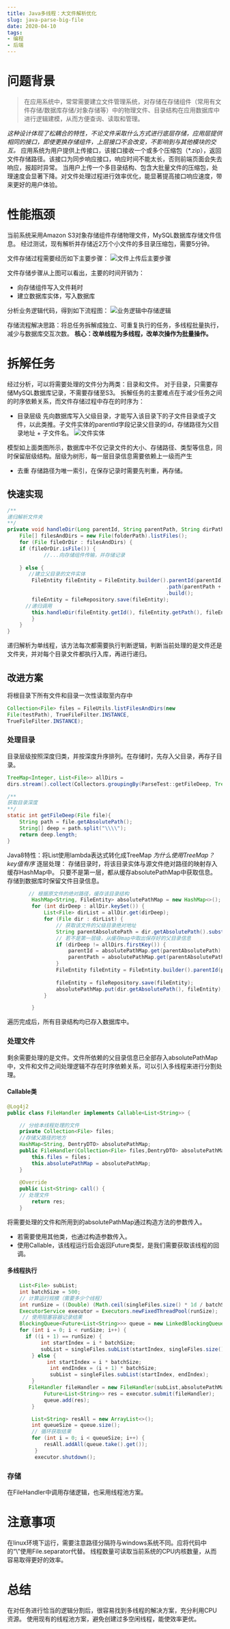 ```yaml
---
title: Java多线程：大文件解析优化
slug: java-parse-big-file
date: 2020-04-10
tags:
- 编程
- 后端
---
```

# 问题背景
>在应用系统中，常常需要建立文件管理系统，对存储在存储组件（常用有文件存储/数据库存储/对象存储等）中的物理文件、目录结构在应用数据库中进行逻辑建模，从而方便查询、读取和管理。

*这种设计体现了松耦合的特性，不论文件采取什么方式进行底层存储，应用层提供相同的接口，即使更换存储组件，上层接口不会改变，不影响到与其他模块的交互。*
应用系统为用户提供上传接口，该接口接收一个或多个压缩包（*.zip），返回文件存储路径。该接口为同步响应接口，响应时间不能太长，否则前端页面会失去响应，报超时异常。
当用户上传一个多目录结构、包含大批量文件的压缩包，处理速度会显著下降。对文件处理过程进行效率优化，能显著提高接口响应速度，带来更好的用户体验。
# 性能瓶颈
当前系统采用Amazon S3对象存储组件存储物理文件，MySQL数据库存储文件信息。
经过测试，现有解析并存储近2万个小文件的多目录压缩包，需要5分钟。

文件存储过程需要经历如下主要步骤：
![文件上传后主要步骤](https://upload-images.jianshu.io/upload_images/6810620-77b7bdc311fbcccd.png?imageMogr2/auto-orient/strip%7CimageView2/2/w/1240)

文件存储步骤从上图可以看出，主要的时间开销为：

* 向存储组件写入文件耗时
* 建立数据库实体，写入数据库


分析业务逻辑代码，得到如下流程图：
![业务逻辑中存储逻辑](https://upload-images.jianshu.io/upload_images/6810620-a01fc3ba5d5573ce.png?imageMogr2/auto-orient/strip%7CimageView2/2/w/1240)


存储流程解决思路：将总任务拆解成独立、可重复执行的任务，多线程批量执行，减少与数据库交互次数。
**核心：改单线程为多线程，改单次操作为批量操作。**

# 拆解任务

经过分析，可以将需要处理的文件分为两类：目录和文件。
对于目录，只需要存储MySQL数据库记录，不需要存储至S3。
拆解任务的主要难点在于减少任务之间的时序依赖关系，而文件存储过程中存在的时序为：

* 目录层级
先向数据库写入父级目录，才能写入该目录下的子文件目录或子文件，以此类推。子文件实体的parentId字段记录父目录的id，存储路径为父目录地址 + 子文件名。
![文件实体](https://upload-images.jianshu.io/upload_images/6810620-05a1024001494817.png?imageMogr2/auto-orient/strip%7CimageView2/2/w/1240)


 模型如上面类图所示，数据库中不仅记录文件的大小、存储路径、类型等信息，同时保留层级结构。层级为树形，每一层目录信息需要依赖上一级而产生
* 去重
存储路径为唯一索引，在保存记录时需要先判重，再存储。

## 快速实现


```java
/**
递归解析文件夹
**/
private void handleDir(Long parentId, String parentPath, String dirPath, List<String> uploadRes) {  
	File[] filesAndDirs = new File(folderPath).listFiles();    
	for (File fileOrDir : filesAndDirs) {        
	if (fileOrDir.isFile()) {   
			//...向存储组件传输，并存储记录
	
  	} else {            
	   //建立父目录的文件实体           
		FileEntity fileEntity = FileEntity.builder().parentId(parentId)
													.path(parentPath + fileOrDir.getName()"/")                   
													.build();
		fileEntity = fileRepository.save(fileEntity);
      //递归调用       											     
		this.handleDir(fileEntity.getId(), fileEntity.getPath(), fileEntity.getPath(), uploadRes);        
		}    
	}
}

```
递归解析为单线程，该方法每次都需要执行判断逻辑，判断当前处理的是文件还是文件夹，并对每个目录文件都执行入库，再进行递归。
## 改进方案
将根目录下所有文件和目录一次性读取至内存中

```java
Collection<File> files = FileUtils.listFilesAndDirs(new 
File(testPath), TrueFileFilter.INSTANCE, 
TrueFileFilter.INSTANCE);
```

### 处理目录

目录层级按照深度归类，并按深度升序排列。在存储时，先存入父目录，再存子目录。


```java
TreeMap<Integer, List<File>> allDirs = 
dirs.stream().collect(Collectors.groupingBy(ParseTest::getFileDeep, TreeMap::new, Collectors.toList()));

/**
获取目录深度
**/
static int getFileDeep(File file){    
    String path = file.getAbsolutePath();    
    String[] deep = path.split("\\\\");    
    return deep.length;
}
```
Java8特性：将List使用lambda表达式转化成TreeMap
*为什么使用TreeMap？key值有序*
逐层处理：
存储目录时，将该目录实体与源文件绝对路径的映射存入缓存HashMap中。
只要不是第一层，都从缓存absolutePathMap中获取信息。存储到数据库时保留文件目录信息。
```java
       // 根据原文件的绝对路径，缓存该目录结构
        HashMap<String, FileEntity> absolutePathMap = new HashMap<>();
        for (int dirDeep : allDir.keySet()) {
            List<File> dirList = allDir.get(dirDeep);
            for (File dir : dirList) {
                // 获取该文件的父级目录绝对地址
                String parentAbsolutePath = dir.getAbsolutePath().substring(0, dir.getAbsolutePath().lastIndexOf("\\"));
                // 若不是第一层级，从缓存map中取出保存好的父目录信息
                if (dirDeep != allDirs.firstKey()) {
                    parentId = absolutePathMap.get(parentAbsolutePath).getId();
                    parentPath = absolutePathMap.get(parentAbsolutePath).getPath();
                }
                FileEntity fileEntity = FileEntity.builder().parentId(parentId).path(parentPath + dir.getName() + "/").build();
            
                fileEntity = fileRepository.save(fileEntity);
                absolutePathMap.put(dir.getAbsolutePath(), fileEntity);
            }

        }
```
遍历完成后，所有目录结构均已存入数据库中。

### 处理文件

剩余需要处理的是文件。文件所依赖的父目录信息已全部存入absolutePathMap中，文件和文件之间处理逻辑不存在时序依赖关系，可以引入多线程来进行分割处理。
#### Callable类
```java
@Log4j2
public class FileHandler implements Callable<List<String>> {

    // 分给本线程处理的文件
    private Collection<File> files;
    //存储父路径的地方
    HashMap<String, DentryDTO> absolutePathMap;
    public FileHandler(Collection<File> files,DentryDTO> absolutePathMap) {
        this.files = files；
        this.absolutePathMap = absolutePathMap;
    }
 
    @Override
    public List<String> call() {
    // 处理文件
        return res;
    }
```
 将需要处理的文件和所用到的absolutePathMap通过构造方法的参数传入。
* 若需要使用其他类，也通过构造参数传入。
* 使用Callable，该线程运行后会返回Future类型，是我们需要获取该线程的回调。

#### 多线程执行
```java
 	List<File> subList;
 	int batchSize = 500;
    // 计算运行规模（需要多少个线程）
 	int runSize = ((Double) (Math.ceil(singleFiles.size() * 1d / batchSize))).intValue();
 	ExecutorService executor = Executors.newFixedThreadPool(runSize);
     // 使用阻塞容器记录结果
 	BlockingQueue<Future<List<String>>> queue = new LinkedBlockingQueue<>();
	for (int i = 0; i < runSize; i++) {
      if ((i + 1) == runSize) {
           int startIndex = i * batchSize;
           subList = singleFiles.subList(startIndex, singleFiles.size());
        } else {
             int startIndex = i * batchSize;
              int endIndex = (i + 1) * batchSize;
              subList = singleFiles.subList(startIndex, endIndex);
        }
       FileHandler fileHandler = new FileHandler(subList,absolutePathMap);
            Future<List<String>> res = executor.submit(fileHandler);
            queue.add(res);
        }

        List<String> resAll = new ArrayList<>();
        int queueSize = queue.size();
        // 循环获取结果
        for (int i = 0; i < queueSize; i++) {
            resAll.addAll(queue.take().get());
         }
         executor.shutdown();
```
### 存储

在FileHandler中调用存储逻辑，也采用线程池方案。

# 注意事项
在linux环境下运行，需要注意路径分隔符与windows系统不同。应将代码中的“\\”使用File.separator代替。
线程数量可读取当前系统的CPU内核数量，从而容易取得更好的效率。

# 总结
在对任务进行恰当的逻辑分割后，很容易找到多线程的解决方案，充分利用CPU资源。
使用现有的线程池方案，避免创建过多空闲线程，能使效率更优。







